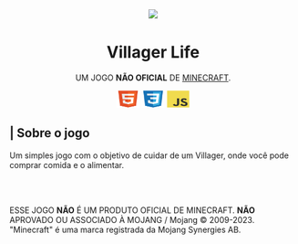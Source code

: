 <div align="center"> 
  <img src="https://media.discordapp.net/attachments/1063891503107285102/1089644523581345862/image.png?width=1171&height=609">
</div>

<div align="center">
  <h1>Villager Life</h1>
  <p>UM JOGO <b>NÃO OFICIAL</b> DE <a href="https://www.minecraft.net/pt-br">MINECRAFT</a>.</p>
</div>

<div align="center">
  <img title="HTML" height="30" width="40" src="https://raw.githubusercontent.com/devicons/devicon/master/icons/html5/html5-original.svg">
  <img title="CSS" height="30" width="40" src="https://raw.githubusercontent.com/devicons/devicon/master/icons/css3/css3-original.svg">
  <img title="JavaScript" height="30" width="40" src="https://raw.githubusercontent.com/devicons/devicon/master/icons/javascript/javascript-original.svg">
</div>

## | Sobre o jogo ##

<p>Um simples jogo com o objetivo de cuidar de um Villager, onde você pode comprar comida e o alimentar.</p><br><br>
<p>ESSE JOGO <b>NÃO</b> É UM PRODUTO OFICIAL DE MINECRAFT. <b>NÃO</b> APROVADO OU ASSOCIADO À MOJANG / Mojang © 2009-2023. "Minecraft" é uma marca registrada da Mojang Synergies AB.
